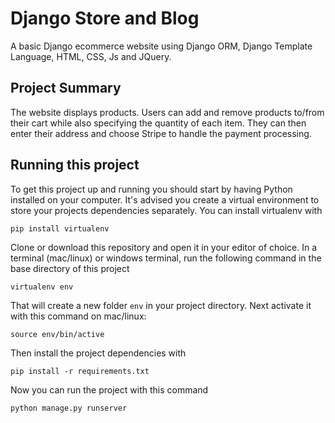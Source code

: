# Django Store and Blog
A basic Django ecommerce website using Django ORM, Django Template Language, HTML, CSS, Js and JQuery.

## Project Summary

The website displays products. Users can add and remove products to/from their cart while also specifying the quantity of each item. They can then enter their address and choose Stripe to handle the payment processing.

## Running this project
To get this project up and running you should start by having Python installed on your computer. It's advised you create a virtual environment to store your projects dependencies separately. You can install virtualenv with
```shell
pip install virtualenv
```
Clone or download this repository and open it in your editor of choice. In a terminal (mac/linux) or windows terminal, run the following command in the base directory of this project
```shell
virtualenv env
```
That will create a new folder `env` in your project directory. Next activate it with this command on mac/linux:
```shell
source env/bin/active
```
Then install the project dependencies with
```shell
pip install -r requirements.txt
```
Now you can run the project with this command
```shell
python manage.py runserver
```
